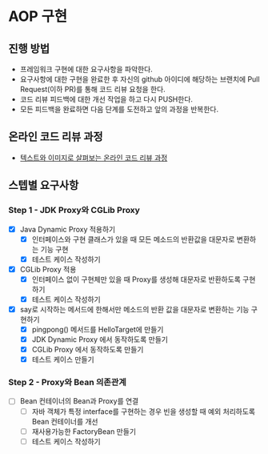 # AOP 구현
## 진행 방법
* 프레임워크 구현에 대한 요구사항을 파악한다.
* 요구사항에 대한 구현을 완료한 후 자신의 github 아이디에 해당하는 브랜치에 Pull Request(이하 PR)를 통해 코드 리뷰 요청을 한다.
* 코드 리뷰 피드백에 대한 개선 작업을 하고 다시 PUSH한다.
* 모든 피드백을 완료하면 다음 단계를 도전하고 앞의 과정을 반복한다.

## 온라인 코드 리뷰 과정
* [텍스트와 이미지로 살펴보는 온라인 코드 리뷰 과정](https://github.com/next-step/nextstep-docs/tree/master/codereview)

## 스텝별 요구사항

### Step 1 - JDK Proxy와 CGLib Proxy
- [x] Java Dynamic Proxy 적용하기
    -[x] 인터페이스와 구현 클래스가 있을 때 모든 메소드의 반환값을 대문자로 변환하는 기능 구현
    -[x] 테스트 케이스 작성하기
- [x] CGLib Proxy 적용
    - [x] 인터페이스 없이 구현체만 있을 때 Proxy를 생성해 대문자로 반환하도록 구현하기
    - [x] 테스트 케이스 작성하기
- [x] say로 시작하는 메서드에 한해서만 메소드의 반환 값을 대문자로 변환하는 기능 구현하기
  - [x] pingpong() 메서드를 HelloTarget에 만들기
  - [x] JDK Dynamic Proxy 에서 동작하도록 만들기 
  - [x] CGLib Proxy 에서 동작하도록 만들기
  - [x] 테스트 케이스 만들기

### Step 2 - Proxy와 Bean 의존관계
- [ ] Bean 컨테이너의 Bean과 Proxy를 연결
  - [ ] 자바 객체가 특정 interface를 구현하는 경우 빈을 생성할 때 예외 처리하도록 Bean 컨테이너를 개선
  - [ ] 재사용가능한 FactoryBean 만들기
  - [ ] 테스트 케이스 작성하기 